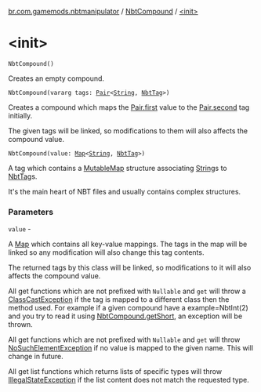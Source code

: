 [br.com.gamemods.nbtmanipulator](../index.md) / [NbtCompound](index.md) / [&lt;init&gt;](./-init-.md)

# &lt;init&gt;

`NbtCompound()`

Creates an empty compound.

`NbtCompound(vararg tags: `[`Pair`](https://kotlinlang.org/api/latest/jvm/stdlib/kotlin/-pair/index.html)`<`[`String`](https://kotlinlang.org/api/latest/jvm/stdlib/kotlin/-string/index.html)`, `[`NbtTag`](../-nbt-tag/index.md)`>)`

Creates a compound which maps the [Pair.first](https://kotlinlang.org/api/latest/jvm/stdlib/kotlin/-pair/first.html) value to the [Pair.second](https://kotlinlang.org/api/latest/jvm/stdlib/kotlin/-pair/second.html) tag initially.

The given tags will be linked, so modifications to them will also affects the compound value.

`NbtCompound(value: `[`Map`](https://kotlinlang.org/api/latest/jvm/stdlib/kotlin.collections/-map/index.html)`<`[`String`](https://kotlinlang.org/api/latest/jvm/stdlib/kotlin/-string/index.html)`, `[`NbtTag`](../-nbt-tag/index.md)`>)`

A tag which contains a [MutableMap](https://kotlinlang.org/api/latest/jvm/stdlib/kotlin.collections/-mutable-map/index.html) structure associating [String](https://kotlinlang.org/api/latest/jvm/stdlib/kotlin/-string/index.html)s to [NbtTag](../-nbt-tag/index.md)s.

It's the main heart of NBT files and usually contains complex structures.

### Parameters

`value` -

A [Map](https://kotlinlang.org/api/latest/jvm/stdlib/kotlin.collections/-map/index.html) which contains all key-value mappings.
The tags in the map will be linked so any modification will also change this tag contents.




The returned tags by this class will be linked, so modifications to it will also affects the compound value.




All get functions which are not prefixed with `Nullable` and `get` will throw a [ClassCastException](https://docs.oracle.com/javase/6/docs/api/java/lang/ClassCastException.html)
if the tag is mapped to a different class then the method used. For example if a given compound
have a example=NbtInt(2) and you try to read it using [NbtCompound.getShort](get-short.md), an exception will be thrown.




All get functions which are not prefixed with `Nullable` and `get` will throw [NoSuchElementException](https://kotlinlang.org/api/latest/jvm/stdlib/kotlin/-no-such-element-exception/index.html)
if no value is mapped to the given name. This will change in future.




All get list functions which returns lists of specific types will throw [IllegalStateException](https://kotlinlang.org/api/latest/jvm/stdlib/kotlin/-illegal-state-exception/index.html) if the list content
does not match the requested type.

